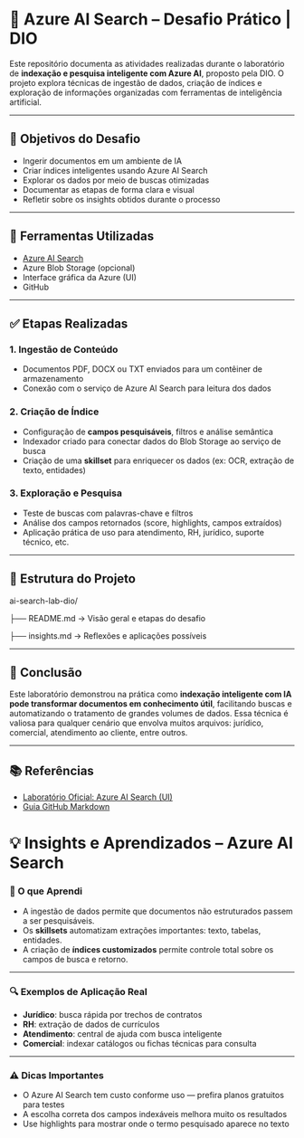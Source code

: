 # 🧠 Azure AI Search – Desafio Prático | DIO

Este repositório documenta as atividades realizadas durante o laboratório de **indexação e pesquisa inteligente com Azure AI**, proposto pela DIO. O projeto explora técnicas de ingestão de dados, criação de índices e exploração de informações organizadas com ferramentas de inteligência artificial.

---

## 🎯 Objetivos do Desafio

- Ingerir documentos em um ambiente de IA
- Criar índices inteligentes usando Azure AI Search
- Explorar os dados por meio de buscas otimizadas
- Documentar as etapas de forma clara e visual
- Refletir sobre os insights obtidos durante o processo

---

## 🧰 Ferramentas Utilizadas

- [Azure AI Search](https://portal.azure.com/)
- Azure Blob Storage (opcional)
- Interface gráfica da Azure (UI)
- GitHub

---

## ✅ Etapas Realizadas

### 1. Ingestão de Conteúdo
- Documentos PDF, DOCX ou TXT enviados para um contêiner de armazenamento
- Conexão com o serviço de Azure AI Search para leitura dos dados

### 2. Criação de Índice
- Configuração de **campos pesquisáveis**, filtros e análise semântica
- Indexador criado para conectar dados do Blob Storage ao serviço de busca
- Criação de uma **skillset** para enriquecer os dados (ex: OCR, extração de texto, entidades)

### 3. Exploração e Pesquisa
- Teste de buscas com palavras-chave e filtros
- Análise dos campos retornados (score, highlights, campos extraídos)
- Aplicação prática de uso para atendimento, RH, jurídico, suporte técnico, etc.

---

## 📁 Estrutura do Projeto

ai-search-lab-dio/

├── README.md → Visão geral e etapas do desafio

├── insights.md → Reflexões e aplicações possíveis

---

## 🧠 Conclusão

Este laboratório demonstrou na prática como **indexação inteligente com IA pode transformar documentos em conhecimento útil**, facilitando buscas e automatizando o tratamento de grandes volumes de dados. Essa técnica é valiosa para qualquer cenário que envolva muitos arquivos: jurídico, comercial, atendimento ao cliente, entre outros.

---

## 📚 Referências

- [Laboratório Oficial: Azure AI Search (UI)](https://learn.microsoft.com/pt-br/training/modules/explore-azure-ai-search-index-ui/)
- [Guia GitHub Markdown](https://guides.github.com/features/mastering-markdown/)
# 💡 Insights e Aprendizados – Azure AI Search

### 🧩 O que Aprendi

- A ingestão de dados permite que documentos não estruturados passem a ser pesquisáveis.
- Os **skillsets** automatizam extrações importantes: texto, tabelas, entidades.
- A criação de **índices customizados** permite controle total sobre os campos de busca e retorno.

---

### 🔍 Exemplos de Aplicação Real

- **Jurídico**: busca rápida por trechos de contratos
- **RH**: extração de dados de currículos
- **Atendimento**: central de ajuda com busca inteligente
- **Comercial**: indexar catálogos ou fichas técnicas para consulta

---

### ⚠️ Dicas Importantes

- O Azure AI Search tem custo conforme uso — prefira planos gratuitos para testes
- A escolha correta dos campos indexáveis melhora muito os resultados
- Use highlights para mostrar onde o termo pesquisado aparece no texto
